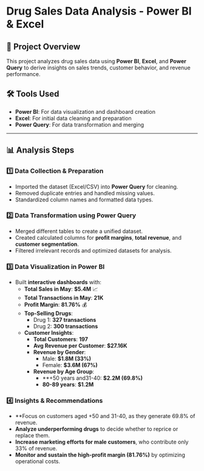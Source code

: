 # Drug Sales Data Analysis - Power BI & Excel

## 📌 Project Overview
This project analyzes drug sales data using **Power BI**, **Excel**, and **Power Query** to derive insights on sales trends, customer behavior, and revenue performance.

## 🛠 Tools Used
- **Power BI**: For data visualization and dashboard creation
- **Excel**: For initial data cleaning and preparation
- **Power Query**: For data transformation and merging

---
## 📊 Analysis Steps
### 1️⃣ Data Collection & Preparation
- Imported the dataset (Excel/CSV) into **Power Query** for cleaning.
- Removed duplicate entries and handled missing values.
- Standardized column names and formatted data types.

### 2️⃣ Data Transformation using Power Query
- Merged different tables to create a unified dataset.
- Created calculated columns for **profit margins**, **total revenue**, and **customer segmentation**.
- Filtered irrelevant records and optimized datasets for analysis.

### 3️⃣ Data Visualization in Power BI
- Built **interactive dashboards** with:
  - **Total Sales in May**: **$5.4M** 📈
  - **Total Transactions in May**: **21K**
  - **Profit Margin**: **81.76%** 💰
  - **Top-Selling Drugs**:
    - Drug 1: **327 transactions**
    - Drug 2: **300 transactions**
  - **Customer Insights**:
    - **Total Customers**: **197**
    - **Avg Revenue per Customer**: **$27.16K**
    - **Revenue by Gender**:
      - Male: **$1.8M (33%)**
      - Female: **$3.6M (67%)**
    - **Revenue by Age Group**:
      - **+50 years and31-40: **$2.2M (69.8%)**
      - **80-89 years**: **$1.2M**

### 4️⃣ Insights & Recommendations
- **Focus on customers aged +50 and 31-40, as they generate  69.8% of revenue.
- **Analyze underperforming drugs** to decide whether to reprice or replace them.
- **Increase marketing efforts for male customers**, who contribute only  33% of revenue.
- **Monitor and sustain the high-profit margin (81.76%)** by optimizing operational costs.







